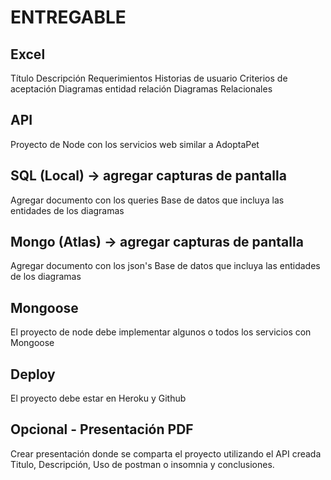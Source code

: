 # ENTREGABLE
 
## Excel
Título
Descripción
Requerimientos
Historias de usuario
Criterios de aceptación
Diagramas entidad relación
Diagramas Relacionales
 
## API
Proyecto de Node con los servicios web similar a AdoptaPet
 
## SQL (Local) -> agregar capturas de pantalla
Agregar documento con los queries
Base de datos que incluya las entidades de los diagramas
 
## Mongo (Atlas) -> agregar capturas de pantalla
Agregar documento con los json's
Base de datos que incluya las entidades de los diagramas
 
## Mongoose
El proyecto de node debe implementar algunos o todos los servicios con Mongoose
 
## Deploy
El proyecto debe estar en Heroku y Github

## Opcional - Presentación PDF
Crear presentación donde se comparta el proyecto utilizando el API creada
Titulo, Descripción, Uso de postman o insomnia y conclusiones.